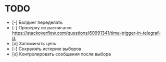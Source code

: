 # TODO

- [-] Болдинг переделать
- [-] Проверку по расписаню https://stackoverflow.com/questions/60991341/time-trigger-in-telegraf-js
- [х] Запоминать цель
- [-] Сохранять историю выборов
- [х] Контролировать сообщения после выбора
